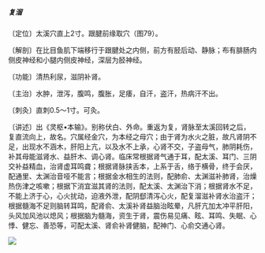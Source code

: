 ##### 复溜

〔定位〕太溪穴直上2寸。跟腱前缘取穴（图79）。

〔解剖〕在比目鱼肌下端移行于跟腱处之内侧，前方有胫后动、静脉；布有腓肠内侧皮神经和小腿内侧皮神经，深层为胫神经。

〔功能〕清热利尿，滋阴补肾。

〔主治〕水肿，泄泻，腹鸣，腹胀，足痿，自汗，盗汗，热病汗不出。

〔刺灸〕直刺0.5〜1寸。可灸。

〔讲述〕出《灵枢•本输》。别称伏白、外命。重返为复，肾脉至太溪回转之后，复直流向上，故名。穴属经金穴，为本经之母穴；由于肾为水火之脏，故凡肾阴不足，出现水不涵木，肝阳上亢，以及水不上承，心肾不交，子盗母气，肺阴耗伤，补其母能滋肾水、益肝木、调心肾。临床常根据肾气通于耳，配太溪、耳门、三阴交补益精血，治肾虚耳鸣聋；根据肾脉挟舌本，上系于舌，络于横骨，终于会厌，配通里、太渊治音哑不能言；根据金水相生的法则，配肺俞、太渊滋补肺肾，治燥热伤津之咳嗽；根据下消宜滋其肾的法则，配太溪、太渊治下消；根据肾水不足，不能上济于心，心火扰动，迫液外泄，配阴郄清泻心火，配复溜滋补肾水治盗汗；根据髓海不足则脑转耳鸣，配肾俞、太溪补肾益脑治眩晕，凡肝亢加太冲平肝阳，头风加风池以熄风；根据脑为髓海，资生于肾，震伤易见痛、眩、耳鸣、失眠、心悸、健忘、善恐等，可配太溪、肾俞补肾健脑，配神门、心俞交通心肾。

![](img/图79.jpg)
